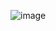 ![image](https://github.com/Ireal-ai/SQLAcademyTaskSolution/assets/82309024/5131af1f-1ffa-44b4-b86e-cd5f0be589e4)
